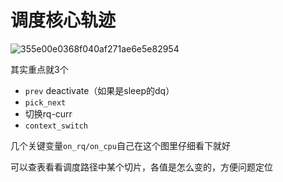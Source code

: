 # 调度核心轨迹
![355e00e0368f040af271ae6e5e82954](https://user-images.githubusercontent.com/31315527/215656911-5ef0b649-f2b7-493d-a914-960514e641e6.png)

其实重点就3个

* `prev` deactivate（如果是sleep的dq）
* `pick_next`
* 切换rq-curr
* `context_switch`

几个关键变量`on_rq/on_cpu`自己在这个图里仔细看下就好

可以查表看看调度路径中某个切片，各值是怎么变的，方便问题定位

